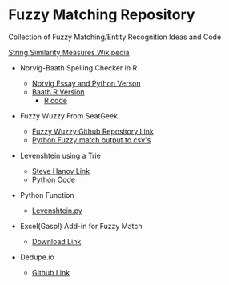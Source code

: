 # Fuzzy Matching Repository
Collection of Fuzzy Matching/Entity Recognition Ideas and Code

<a href="https://en.wikipedia.org/wiki/Category:String_similarity_measures">String Similarity Measures Wikipedia</a>

* Norvig-Baath Spelling Checker in R
   - <a href="http://norvig.com/spell-correct.html">Norvig Essay and Python Verson</a>
   - <a href="http://www.sumsar.net/blog/2014/12/peter-norvigs-spell-checker-in-two-lines-of-r/">Baath R Version</a>
        - <a href="https://github.com/rakato/fuzzymatching/blob/master/norvigbath_spelling.r">R code</a>

* Fuzzy Wuzzy From SeatGeek
   - <a href ="https://github.com/rakato/fuzzywuzzy" >Fuzzy Wuzzy Github Repository Link</a>
   - <a href = "https://github.com/rakato/fuzzymatching/blob/master/fuzzytocsv.py" > Python Fuzzy match output to csv's </a>

* Levenshtein using a Trie
   - <a href = "http://stevehanov.ca/blog/index.php?id=114" > Steve Hanov Link </a>
   - <a href = "https://github.com/rakato/fuzzymatching/blob/master/lev_using_trie.py" > Python Code </a>

* Python Function
   - <a href = "https://github.com/rakato/fuzzymatching/blob/master/levenshtein/levenshtein.py" > Levenshtein.py </a>
   
* Excel(Gasp!) Add-in for Fuzzy Match
   - <a href = "https://www.microsoft.com/en-us/download/details.aspx?id=15011" > Download Link </a>
   
* Dedupe.io
   - <a href = "https://github.com/dedupeio/dedupe"> Github Link </a>

